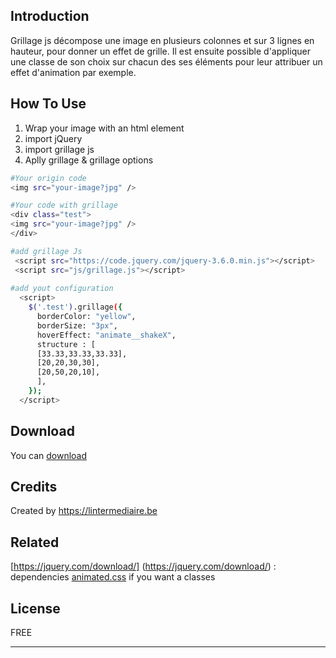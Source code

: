 ## Introduction

Grillage js décompose une image en plusieurs colonnes et sur 3 lignes en hauteur, pour donner un effet de grille. Il est ensuite possible d'appliquer une classe de son choix sur chacun des ses éléments pour leur attribuer un effet d'animation par exemple.


## How To Use

1. Wrap your image with an html element
2. import jQuery
3. import grillage js
4. Aplly grillage & grillage options


```bash
#Your origin code
<img src="your-image?jpg" />

#Your code with grillage
<div class="test">
<img src="your-image?jpg" />
</div>

#add grillage Js
 <script src="https://code.jquery.com/jquery-3.6.0.min.js"></script>
 <script src="js/grillage.js"></script>
 
#add yout configuration
  <script>
    $('.test').grillage({
      borderColor: "yellow",
      borderSize: "3px",
      hoverEffect: "animate__shakeX",
      structure : [
      [33.33,33.33,33.33],
      [20,20,30,30],
      [20,50,20,10],
      ],
    });
  </script>
```


## Download

You can [download](https://projetsmerlin.github.io/grillage/)


## Credits

Created by https://lintermediaire.be


## Related

[https://jquery.com/download/] (https://jquery.com/download/) : dependencies
[animated.css](https://github.com/amitmerchant1990/markdownify-web) if you want a classes


## License

FREE

---

